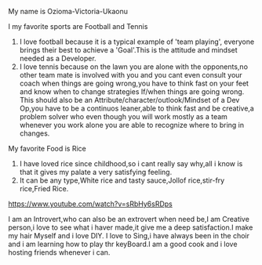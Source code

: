 My name is Ozioma-Victoria-Ukaonu

I my favorite sports are Football and Tennis
1. I love football because it is a typical example of 'team playing', everyone brings their best to achieve a 'Goal'.This is the attitude and mindset needed as a Developer.
2. I love tennis because on the lawn you are alone with the opponents,no other team mate is involved with you and you cant even consult your coach when things are going wrong,you have to think fast on your feet and know when to change strategies If/when things are going wrong. This should also be an Attribute/character/outlook/Mindset of a Dev Op,you have to be a continuos leaner,able to think fast and be creative,a problem solver who even though you will work mostly as a team whenever you work alone you are able to recognize where to bring in changes.

My favorite Food is Rice
1. I have loved rice since childhood,so i cant really say why,all i know is that it gives my palate a very satisfying feeling.
2. It can be any type,White rice and tasty sauce,Jollof rice,stir-fry rice,Fried Rice.

https://www.youtube.com/watch?v=sRbHy6sRDps

I am an Introvert,who can also be an extrovert when need be,I am Creative person,i love to see what i haver made,it give me a deep satisfaction.I make my hair Myself and i love DIY. I love to Sing,i have always been in the choir and i am learning how to play thr keyBoard.I am a good cook and i love hosting friends whenever i can.